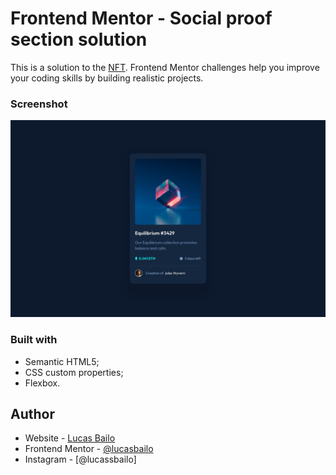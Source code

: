 # Frontend Mentor - Social proof section solution

This is a solution to the [NFT](https://www.frontendmentor.io/solutions/nft-preview-card-component-XRydewXa0I). Frontend Mentor challenges help you improve your coding skills by building realistic projects. 

### Screenshot

![](./design/desktop-design.jpg)

### Built with

- Semantic HTML5;
- CSS custom properties;
- Flexbox.

## Author

- Website - [Lucas Bailo](https://github.com/lucasbailo)
- Frontend Mentor - [@lucasbailo](https://www.frontendmentor.io/profile/lucasbailo)
- Instagram - [@lucassbailo]
